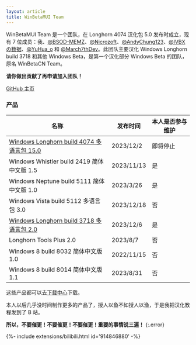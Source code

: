 ```yaml
---
layout: article
title: WinBetaMUI Team
---
```


WinBetaMUI Team 是一个团队，在 Longhorn 4074 汉化包 5.0 发布时成立，现有 7 位成员：我、[@BSOD-MEMZ](https://space.bilibili.com/1975308950)、[@Nicrozoft](https://github.com/Nicrozoft)、[@AndyChung123](https://space.bilibili.com/2119761603)、[@IVBXの数据](https://space.bilibili.com/1171551865)、[@YuHua_o](https://space.bilibili.com/1468597922) 和 [@March7thDev](https://space.bilibili.com/515586861)。此团队主要汉化 Windows Longhorn build 3718 和其他 Windows Beta，是第一个汉化部分 Windows Beta 的团队，原名 WinBetaCN Team。

**请你做出贡献了再申请加入团队！**

[GitHub 主页](https://github.com/wbmui)

### 产品

| 名称                                                         | 发布时间   | 本人是否参与维护 |
| ------------------------------------------------------------ | ---------- | ---------------- |
| [Windows Longhorn build 4074 多语言包 15.0](/2023/06/10/lh4074mui) | 2023/12/2  | 即将停止         |
| Windows Whistler build 2419 简体中文版 1.5                   | 2023/11/13 | 是               |
| Windows Neptune build 5111 简体中文版 1.0                    | 2023/3/26  | 是               |
| Windows Vista build 5112 多语言包 3.0                        | 2023/12/18 | 否               |
| [Windows Longhorn build 3718 多语言包 2.0](/2023/09/19/lh3718mui) | 2023/12/6  | 是               |
| Longhorn Tools Plus 2.0                                      | 2023/8/7   | 否               |
| Windows 8 build 8032 简体中文版 1.0                          | 2022/11/15 | 否               |
| Windows 8 build 8014 简体中文版 1.1                          | 2023/8/31  | 否               |

这些产品都可以去[下载中心](/download)下载。

本人以后几乎没时间制作更多的产品了，授人以鱼不如授人以渔，于是我把汉化教程发到了 B 站。

**所以，不要催更！不要催更！不要催更！重要的事情说三遍！**
{:.error}

<div>{%- include extensions/bilibili.html id='914846880' -%}</div>
